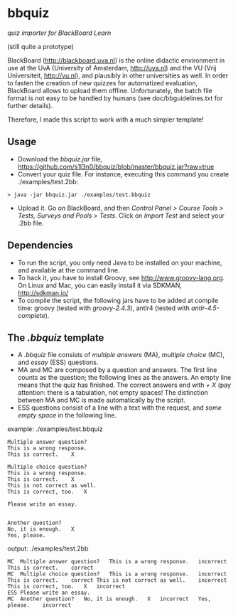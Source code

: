 # bbquiz

*quiz importer for BlackBoard Learn* 

(still quite a prototype)

BlackBoard (http://blackboard.uva.nl) is the online didactic environment in use at the UvA (University of Amsterdam, http://uva.nl) and the VU (Vrij Universiteit, http://vu.nl), and plausibly in other universities as well. In order to fasten the creation of new quizzes for automatized evaluation, BlackBoard allows to upload them offline. Unfortunately, the batch file format is not easy to be handled by humans (see doc/bbguidelines.txt for further details).

Therefore, I made this script to work with a much simpler template!

## Usage 

* Download the *bbquiz.jar* file, https://github.com/s1l3n0/bbquiz/blob/master/bbquiz.jar?raw=true
* Convert your quiz file. For instance, executing this command you create ./examples/test.2bb:
```
> java -jar bbquiz.jar ./examples/test.bbquiz
```
* Upload it. Go on BlackBoard, and then *Control Panel > Course Tools > Tests, Surveys and Pools > Tests*.
Click on *Import Test* and select your .2bb file.

## Dependencies

* To run the script, you only need Java to be installed on your machine, and available at the command line.
* To hack it, you have to install Groovy, see http://www.groovy-lang.org. On Linux and Mac, you can easily install it via SDKMAN, http://sdkman.io/
* To compile the script, the following jars have to be added at compile time: groovy (tested with *groovy-2.4.3*),  antlr4 (tested with *antlr-4.5-complete*).

## The *.bbquiz* template

* A *.bbquiz* file consists of *multiple answers* (MA), *multiple choice* (MC), and *essay* (ESS) questions.  
* MA and MC are composed by a question and answers. The first line counts as the question; the following lines as the answers. An empty line means that the quiz has finished. The correct answers end with *<tab> + X* (pay attention: there is a tabulation, not empty spaces! The distinction between MA and MC is made automatically by the script. 
* ESS questions consist of a line with a text with the request, and *some empty space* in the following line.

example: ./examples/test.bbquiz
```
Multiple answer question?
This is a wrong response.
This is correct.	X

Multiple choice question?
This is a wrong response.
This is correct.	X
This is not correct as well.
This is correct, too.   X

Please write an essay.
 

Another question?
No, it is enough.   X
Yes, please.
```

output: ./examples/test.2bb
```
MC	Multiple answer question?	This is a wrong response.	incorrect	This is correct.	correct
MC	Multiple choice question?	This is a wrong response.	incorrect	This is correct.	correct	This is not correct as well.	incorrect	This is correct, too.   X	incorrect
ESS	Please write an essay.
MC	Another question?	No, it is enough.   X	incorrect	Yes, please.	incorrect
```

